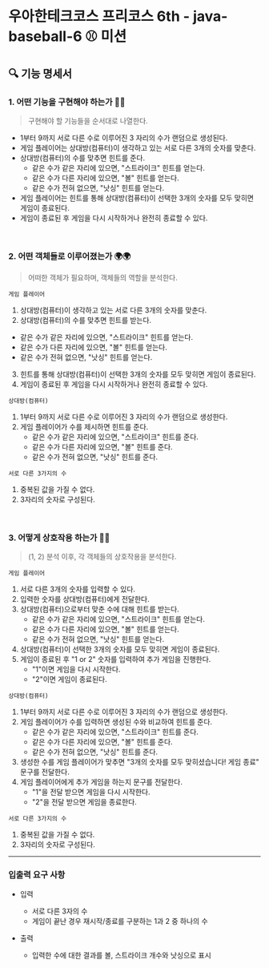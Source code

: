 # 우아한테크코스 프리코스 6th - java-baseball-6 ⚾ 미션

## 🔍 기능 명세서

### 1. 어떤 기능을 구현해야 하는가 👀👀
> 구현해야 할 기능들을 순서대로 나열한다.
* 1부터 9까지 서로 다른 수로 이루어진 3 자리의 수가 랜덤으로 생성된다.
* 게임 플레이어는 상대방(컴퓨터)이 생각하고 있는 서로 다른 3개의 숫자를 맞춘다.
* 상대방(컴퓨터)의 수를 맞추면 힌트를 준다.
  * 같은 수가 같은 자리에 있으면, "스트라이크" 힌트를 얻는다.
  * 같은 수가 다른 자리에 있으면, "볼" 힌트를 얻는다.
  * 같은 수가 전혀 없으면, "낫싱" 힌트를 얻는다.
* 게임 플레이어는 힌트를 통해 상대방(컴퓨터)이 선택한 3개의 숫자를 모두 맞히면 게임이 종료된다.
* 게임이 종료된 후 게임을 다시 시작하거나 완전히 종료할 수 있다.

<br/>

### 2. 어떤 객체들로 이루어졌는가 🌍🌍
> 어떠한 객체가 필요하며, 객체들의 역할을 분석한다.

`게임 플레이어`
1. 상대방(컴퓨터)이 생각하고 있는 서로 다른 3개의 숫자를 맞춘다.
2. 상대방(컴퓨터)의 수를 맞추면 힌트를 받는다.
  * 같은 수가 같은 자리에 있으면, "스트라이크" 힌트를 얻는다.
  * 같은 수가 다른 자리에 있으면, "볼" 힌트를 얻는다.
  * 같은 수가 전혀 없으면, "낫싱" 힌트를 얻는다.
3. 힌트를 통해 상대방(컴퓨터)이 선택한 3개의 숫자를 모두 맞히면 게임이 종료된다.
4. 게임이 종료된 후 게임을 다시 시작하거나 완전히 종료할 수 있다.

`상대방(컴퓨터)`
1. 1부터 9까지 서로 다른 수로 이루어진 3 자리의 수가 랜덤으로 생성한다. 
2. 게임 플레이어가 수를 제시하면 힌트를 준다.
   * 같은 수가 같은 자리에 있으면, "스트라이크" 힌트를 준다.
   * 같은 수가 다른 자리에 있으면, "볼" 힌트를 준다.
   * 같은 수가 전혀 없으면, "낫싱" 힌트를 준다.

`서로 다른 3가지의 수`
1. 중복된 값을 가질 수 없다.
2. 3자리의 숫자로 구성된다.

<br/>

### 3. 어떻게 상호작용 하는가 🔄🔄
> (1, 2) 분석 이후, 각 객체들의 상호작용을 분석한다.        

`게임 플레이어`
1. 서로 다른 3개의 숫자를 입력할 수 있다.
2. 입력한 숫자를 상대방(컴퓨터)에게 전달한다.
3. 상대방(컴퓨터)으로부터 맞춘 수에 대해 힌트를 받는다.
    * 같은 수가 같은 자리에 있으면, "스트라이크" 힌트를 얻는다.
    * 같은 수가 다른 자리에 있으면, "볼" 힌트를 얻는다.
    * 같은 수가 전혀 없으면, "낫싱" 힌트를 얻는다.
4. 상대방(컴퓨터)이 선택한 3개의 숫자를 모두 맞히면 게임이 종료된다.
5. 게임이 종료된 후 "1 or 2" 숫자를 입력하여 추가 게임을 진행한다.
    * "1"이면 게임을 다시 시작한다.
    * "2"이면 게임이 종료된다.

`상대방(컴퓨터)`
1. 1부터 9까지 서로 다른 수로 이루어진 3 자리의 수가 랜덤으로 생성한다.
2. 게임 플레이어가 수를 입력하면 생성된 수와 비교하여 힌트를 준다.
    * 같은 수가 같은 자리에 있으면, "스트라이크" 힌트를 준다.
    * 같은 수가 다른 자리에 있으면, "볼" 힌트를 준다.
    * 같은 수가 전혀 없으면, "낫싱" 힌트를 준다.
3. 생성한 수를 게임 플레이어가 맞추면 "3개의 숫자를 모두 맞히셨습니다! 게임 종료" 문구를 전달한다.
4. 게임 플레이어에게 추가 게임을 하는지 문구를 전달한다.
    * "1"을 전달 받으면 게임을 다시 시작한다.
    * "2"을 전달 받으면 게임을 종료한다.

`서로 다른 3가지의 수`
1. 중복된 값을 가질 수 없다.
2. 3자리의 숫자로 구성된다.

---

### 입출력 요구 사항

* 입력
  * 서로 다른 3자의 수
  * 게임이 끝난 경우 재시작/종료를 구분하는 1과 2 중 하나의 수

* 출력
  * 입력한 수에 대한 결과를 볼, 스트라이크 개수와 낫싱으로 표시
